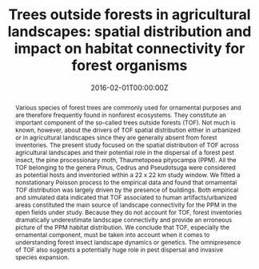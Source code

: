 ---
abstract: Various species of forest trees are commonly used for ornamental purposes and are therefore frequently found in nonforest ecosystems. They constitute an important component of the so-called trees outside forests (TOF). Not much is known, however, about the drivers of TOF spatial distribution either in urbanized or in agricultural landscapes since they are generally absent from forest inventories. The present study focused on the spatial distribution of TOF across agricultural landscapes and their potential role in the dispersal of a forest pest insect, the pine processionary moth, Thaumetopoea pityocampa (PPM). All the TOF belonging to the genera Pinus, Cedrus and Pseudotsuga were considered as potential hosts and inventoried within a 22 x 22 km study window. We fitted a nonstationary Poisson process to the empirical data and found that ornamental TOF distribution was largely driven by the presence of buildings. Both empirical and simulated data indicated that TOF associated to human artifacts/urbanized areas  constituted the main source of landscape connectivity for the PPM in the open fields under study. Because they do not account for TOF, forest inventories dramatically underestimate landscape connectivity and provide an erroneous picture of the PPM habitat distribution. We conclude that TOF, especially the ornamental component, must be taken into account when it comes to understanding forest insect landscape dynamics or genetics. The omnipresence of TOF also suggests a potentially huge role in pest dispersal and invasive species expansion.

authors:
- admin
- Jacques Garcia
- Alain Roques
- Jérôme Rousselet
date: "2016-02-01T00:00:00Z"
doi: "10.1007/s10980-015-0239-8"
featured: true
image: 
  caption: 'Image credit: **Jérôme Rousselet/INRA**' 
  #(https://unsplash.com/photos/jdD8gXaTZsc)
  focal_point: ""
  preview_only: false
projects: []
publication: '*Landscape Ecology* (2016) 31, 243--254'
publication_short: ""
publication_types:
- "2"
publishDate: "2015-07"
slides: ""
summary: Thaumetopoea pityocampa, la processionnaire du pin est en expansion vers le nord de l’Europe à la faveur du réchauffement climatique. Dans cette étude, nous montrons comment les arbres hors forêt hôtes de cet insectes constituent des éléments de continuité des paysages permettant l’expansion du papillon y compris à travers de très larges zones agricoles (donc sans couvert forestier) tels que la Beauce en France.
tags:
- Trees outside forest
- Pine processionary moth
- Processonnary moth
- Thaumetopoea pityocampa

title: "Trees outside forests in agricultural landscapes: spatial distribution and impact on habitat connectivity for forest organisms"
url_code: ""
url_dataset: ""
url_pdf: "https://link.springer.com/content/pdf/10.1007%2Fs10980-015-0239-8.pdf"
url_poster: ""
url_project: ""
url_slides: ""
url_source: ""
url_video: ""
---